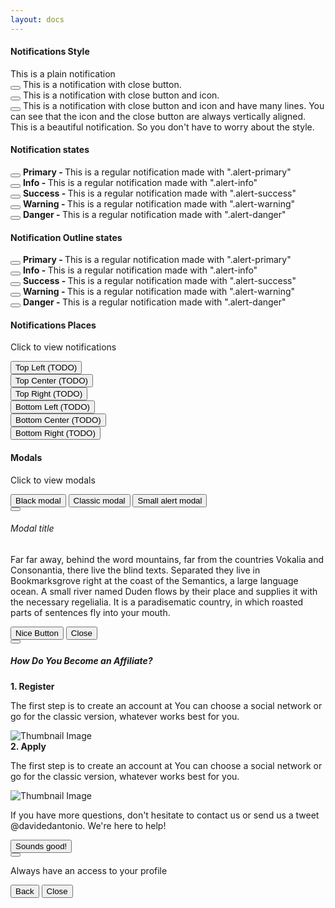 ```yaml
---
layout: docs
---
```

<div class="row">
  <div class="col-md-6">
    <div class="card">
      <div class="card-header">
        <h4 class="card-title">Notifications Style</h4>
      </div>
      <div class="card-body">
        <div class="alert alert-info">
          <span>This is a plain notification</span>
        </div>
        <div class="alert alert-info">
          <button type="button" aria-hidden="true" class="close" data-dismiss="alert" aria-label="Close">
            <i class="bee-icons fas fa-times"></i>
          </button>
          <span>This is a notification with close button.</span>
        </div>
        <div class="alert alert-info alert-with-icon" data-notify="container">
          <button type="button" aria-hidden="true" class="close" data-dismiss="alert" aria-label="Close">
            <i class="bee-icons fas fa-times"></i>
          </button>
          <span data-notify="icon" class="bee-icons far fa-bell"></span>
          <span data-notify="message">This is a notification with close button and icon.</span>
        </div>
        <div class="alert alert-info alert-with-icon" data-notify="container">
          <button type="button" aria-hidden="true" class="close" data-dismiss="alert" aria-label="Close">
            <i class="bee-icons fas fa-times"></i>
          </button>
          <span data-notify="icon" class="bee-icons far fa-bell"></span>
          <span data-notify="message">This is a notification with close button and icon and have many lines. You can see that the icon and the close button are always vertically aligned. This is a beautiful notification. So you don't have to worry about the style.</span>
        </div>
      </div>
    </div>
  </div>
  <div class="col-md-6">
    <div class="card">
      <div class="card-header">
        <h4 class="card-title">Notification states</h4>
      </div>
      <div class="card-body">
        <div class="alert alert-primary">
          <button type="button" aria-hidden="true" class="close" data-dismiss="alert" aria-label="Close">
            <i class="bee-icons fas fa-times"></i>
          </button>
          <span>
            <b> Primary - </b> This is a regular notification made with ".alert-primary"</span>
        </div>
        <div class="alert alert-info">
          <button type="button" aria-hidden="true" class="close" data-dismiss="alert" aria-label="Close">
            <i class="bee-icons fas fa-times"></i>
          </button>
          <span>
            <b> Info - </b> This is a regular notification made with ".alert-info"</span>
        </div>
        <div class="alert alert-success">
          <button type="button" aria-hidden="true" class="close" data-dismiss="alert" aria-label="Close">
            <i class="bee-icons fas fa-times"></i>
          </button>
          <span>
            <b> Success - </b> This is a regular notification made with ".alert-success"</span>
        </div>
        <div class="alert alert-warning">
          <button type="button" aria-hidden="true" class="close" data-dismiss="alert" aria-label="Close">
            <i class="bee-icons fas fa-times"></i>
          </button>
          <span>
            <b> Warning - </b> This is a regular notification made with ".alert-warning"</span>
        </div>
        <div class="alert alert-danger">
          <button type="button" aria-hidden="true" class="close" data-dismiss="alert" aria-label="Close">
            <i class="bee-icons fas fa-times"></i>
          </button>
          <span>
            <b> Danger - </b> This is a regular notification made with ".alert-danger"</span>
        </div>
      </div>
    </div>
  </div>
  <div class="col-md-6">
    <div class="card">
      <div class="card-header">
        <h4 class="card-title">Notification Outline states</h4>
      </div>
      <div class="card-body">
        <div class="alert alert-primary alert-outline-primary">
          <button type="button" aria-hidden="true" class="close" data-dismiss="alert" aria-label="Close">
            <i class="bee-icons fas fa-times"></i>
          </button>
          <span>
            <b> Primary - </b> This is a regular notification made with ".alert-primary"</span>
        </div>
        <div class="alert alert-info alert-outline-info">
          <button type="button" aria-hidden="true" class="close" data-dismiss="alert" aria-label="Close">
            <i class="bee-icons fas fa-times"></i>
          </button>
          <span>
            <b> Info - </b> This is a regular notification made with ".alert-info"</span>
        </div>
        <div class="alert alert-success alert-outline-success">
          <button type="button" aria-hidden="true" class="close" data-dismiss="alert" aria-label="Close">
            <i class="bee-icons fas fa-times"></i>
          </button>
          <span>
            <b> Success - </b> This is a regular notification made with ".alert-success"</span>
        </div>
        <div class="alert alert-warning alert-outline-warning">
          <button type="button" aria-hidden="true" class="close" data-dismiss="alert" aria-label="Close">
            <i class="bee-icons fas fa-times"></i>
          </button>
          <span>
            <b> Warning - </b> This is a regular notification made with ".alert-warning"</span>
        </div>
        <div class="alert alert-danger alert-outline-danger">
          <button type="button" aria-hidden="true" class="close" data-dismiss="alert" aria-label="Close">
            <i class="bee-icons fas fa-times"></i>
          </button>
          <span>
            <b> Danger - </b> This is a regular notification made with ".alert-danger"</span>
        </div>
      </div>
    </div>
  </div>
  <div class="col-md-12">
    <div class="card">
      <div class="card-body">
        <div class="places-buttons">
          <div class="row">
            <div class="col-md-6 ml-auto mr-auto text-center">
              <h4 class="card-title">
                Notifications Places
              </h4>
              <p class="category mb-3">Click to view notifications</p>
            </div>
          </div>
          <div class="row">
            <div class="col-lg-8 ml-auto mr-auto">
              <div class="row">
                <div class="col-md-4">
                  <button class="btn btn-primary btn-block" onclick="">Top Left (TODO)</button>
                </div>
                <div class="col-md-4">
                  <button class="btn btn-primary btn-block" onclick="">Top Center (TODO)</button>
                </div>
                <div class="col-md-4">
                  <button class="btn btn-primary btn-block" onclick="">Top Right (TODO)</button>
                </div>
              </div>
            </div>
          </div>
          <div class="row">
            <div class="col-lg-8 ml-auto mr-auto">
              <div class="row">
                <div class="col-md-4">
                  <button class="btn btn-primary btn-block" onclick="">Bottom Left (TODO)</button>
                </div>
                <div class="col-md-4">
                  <button class="btn btn-primary btn-block" onclick="">Bottom Center (TODO)</button>
                </div>
                <div class="col-md-4">
                  <button class="btn btn-primary btn-block" onclick="">Bottom Right (TODO)</button>
                </div>
              </div>
            </div>
          </div>
        </div>
        <div class="row">
          <div class="col-md-12 mt-3 mb-3 text-center">
            <div class="row">
              <div class="col-md-6 ml-auto mr-auto text-center">
                <h4 class="card-title">
                  Modals
                </h4>
                <p class="category mb-3">Click to view modals</p>
              </div>
            </div>
          </div>
          <div class="col-md-12 text-center">
            <button class="btn btn-primary" data-toggle="modal" data-target="#myModal">
              Black modal
            </button>
            <button class="btn btn-info" data-toggle="modal" data-target="#noticeModal">
              Classic modal
            </button>
            <button class="btn" data-toggle="modal" data-target="#myModal10">
              Small alert modal
            </button>
            <!-- Classic Modal -->
            <div class="modal modal-black fade" id="myModal" tabindex="-1" role="dialog" aria-labelledby="myModalLabel" aria-hidden="true">
              <div class="modal-dialog">
                <div class="modal-content">
                  <div class="modal-header justify-content-center">
                    <button type="button" class="close" data-dismiss="modal" aria-hidden="true">
                      <i class="bee-icons text-white fas fa-times"></i>
                    </button>
                    <h6 class="title title-up">Modal title</h6>
                  </div>
                  <div class="modal-body">
                    <p>Far far away, behind the word mountains, far from the countries Vokalia and Consonantia, there live the blind texts. Separated they live in Bookmarksgrove right at the coast of the Semantics, a large language ocean. A small river named Duden flows by their place and supplies it with the necessary regelialia. It is a paradisematic country, in which roasted parts of sentences fly into your mouth.
                    </p>
                  </div>
                  <div class="modal-footer">
                    <button type="button" class="btn btn-default">Nice Button</button>
                    <button type="button" class="btn btn-danger" data-dismiss="modal">Close</button>
                  </div>
                </div>
              </div>
            </div>
            <!--  End Modal -->
            <!-- notice modal -->
            <div class="modal fade" id="noticeModal" tabindex="-1" role="dialog" aria-labelledby="myModalLabel" aria-hidden="true">
              <div class="modal-dialog modal-notice">
                <div class="modal-content">
                  <div class="modal-header">
                    <button type="button" class="close" data-dismiss="modal" aria-hidden="true">
                      <i class="bee-icons fas fa-times"></i>
                    </button>
                    <h5 class="modal-title" id="myModalLabel">How Do You Become an Affiliate?</h5>
                  </div>
                  <div class="modal-body">
                    <div class="instruction">
                      <div class="row">
                        <div class="col-md-8">
                          <strong>1. Register</strong>
                          <p class="description">The first step is to create an account at
                             You can choose a social network or go for the classic version, whatever works best for you.</p>
                        </div>
                        <div class="col-md-4">
                          <div class="picture">
                            <img src="../../assets/img/bg1.jpg" alt="Thumbnail Image" class="rounded img-raised">
                          </div>
                        </div>
                      </div>
                    </div>
                    <div class="instruction">
                      <div class="row">
                        <div class="col-md-8">
                          <strong>2. Apply</strong>
                          <p class="description">The first step is to create an account at
                            You can choose a social network or go for the classic version, whatever works best for you.</p>
                        </div>
                        <div class="col-md-4">
                          <div class="picture">
                            <img src="../../assets/img/bg3.jpg" alt="Thumbnail Image" class="rounded img-raised">
                          </div>
                        </div>
                      </div>
                    </div>
                    <p>If you have more questions, don't hesitate to contact us or send us a tweet @davidedantonio. We're here to help!</p>
                  </div>
                  <div class="modal-footer justify-content-center">
                    <button type="button" class="btn btn-info btn-round" data-dismiss="modal">Sounds good!</button>
                  </div>
                </div>
              </div>
            </div>
            <!-- end notice modal -->
            <!-- small modal -->
            <div class="modal fade modal-mini modal-primary" id="myModal10" tabindex="-1" role="dialog" aria-labelledby="myModalLabel" aria-hidden="true">
              <div class="modal-dialog">
                <div class="modal-content">
                  <div class="modal-header justify-content-center">
                    <button type="button" class="close" data-dismiss="modal" aria-hidden="true">
                      <i class="bee-icons text-white fas fa-times"></i>
                    </button>
                    <div class="modal-profile">
                      <i class="bee-icons material-icons fas fa-skull"></i>
                    </div>
                  </div>
                  <div class="modal-body">
                    <p>Always have an access to your profile</p>
                  </div>
                  <div class="modal-footer">
                    <button type="button" class="btn btn-link btn-neutral">Back</button>
                    <button type="button" class="btn btn-link btn-neutral" data-dismiss="modal">Close</button>
                  </div>
                </div>
              </div>
            </div>
            <!--    end small modal -->
          </div>
        </div>
      </div>
    </div>
  </div>
</div>